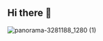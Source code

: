 ## Hi there 👋
![panorama-3281188_1280 (1)](https://github.com/jtardioli/jtardioli/assets/85530348/691b2d9b-4fda-4f15-a389-2787428e0c17)

